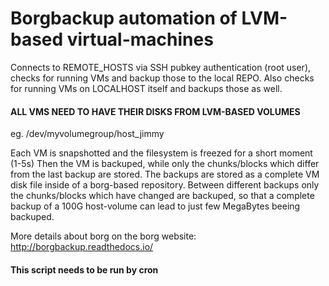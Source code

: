# Borgbackup automation of LVM-based virtual-machines

Connects to REMOTE_HOSTS via SSH pubkey authentication (root user), 
checks for running VMs and backup those to the local REPO. Also checks for
running VMs on LOCALHOST itself and backups those as well.

#### ALL VMS NEED TO HAVE THEIR DISKS FROM LVM-BASED VOLUMES
eg. /dev/myvolumegroup/host_jimmy

Each VM is snapshotted and the filesystem is freezed for a short moment (1-5s)
Then the VM is backuped, while only the chunks/blocks which differ from the last
backup are stored. The backups are stored as a complete VM disk file inside of
a borg-based repository. Between different backups only the chunks/blocks which
have changed are backuped, so that a complete backup of a 100G host-volume can
lead to just few MegaBytes beeing backuped.
 
More details about borg on the borg website: http://borgbackup.readthedocs.io/
#### This script needs to be run by cron
